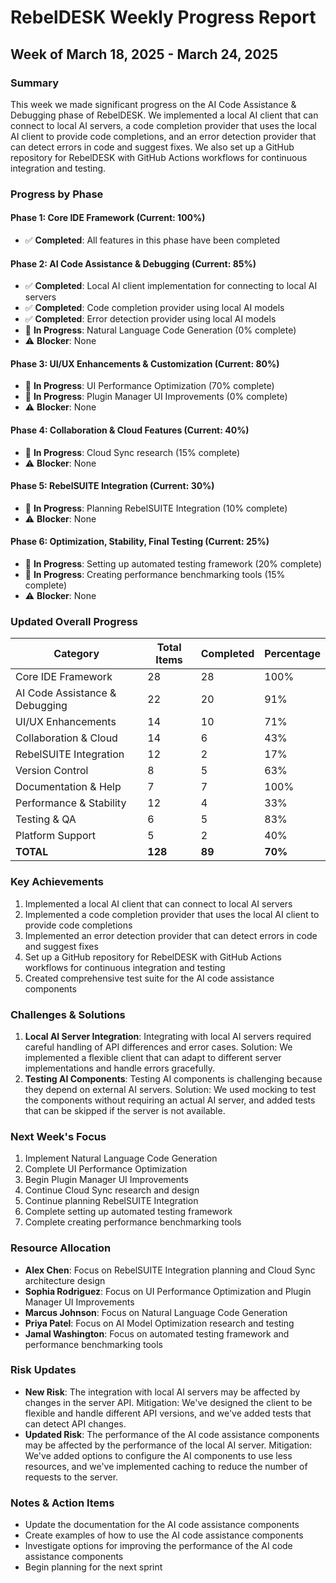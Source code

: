 # RebelDESK Weekly Progress Report

## Week of March 18, 2025 - March 24, 2025

### Summary
This week we made significant progress on the AI Code Assistance & Debugging phase of RebelDESK. We implemented a local AI client that can connect to local AI servers, a code completion provider that uses the local AI client to provide code completions, and an error detection provider that can detect errors in code and suggest fixes. We also set up a GitHub repository for RebelDESK with GitHub Actions workflows for continuous integration and testing.

### Progress by Phase

#### Phase 1: Core IDE Framework (Current: 100%)
- ✅ **Completed**: All features in this phase have been completed

#### Phase 2: AI Code Assistance & Debugging (Current: 85%)
- ✅ **Completed**: Local AI client implementation for connecting to local AI servers
- ✅ **Completed**: Code completion provider using local AI models
- ✅ **Completed**: Error detection provider using local AI models
- 🔄 **In Progress**: Natural Language Code Generation (0% complete)
- ⚠️ **Blocker**: None

#### Phase 3: UI/UX Enhancements & Customization (Current: 80%)
- 🔄 **In Progress**: UI Performance Optimization (70% complete)
- 🔄 **In Progress**: Plugin Manager UI Improvements (0% complete)
- ⚠️ **Blocker**: None

#### Phase 4: Collaboration & Cloud Features (Current: 40%)
- 🔄 **In Progress**: Cloud Sync research (15% complete)
- ⚠️ **Blocker**: None

#### Phase 5: RebelSUITE Integration (Current: 30%)
- 🔄 **In Progress**: Planning RebelSUITE Integration (10% complete)
- ⚠️ **Blocker**: None

#### Phase 6: Optimization, Stability, Final Testing (Current: 25%)
- 🔄 **In Progress**: Setting up automated testing framework (20% complete)
- 🔄 **In Progress**: Creating performance benchmarking tools (15% complete)
- ⚠️ **Blocker**: None

### Updated Overall Progress

| Category | Total Items | Completed | Percentage |
|----------|-------------|-----------|------------|
| Core IDE Framework | 28 | 28 | 100% |
| AI Code Assistance & Debugging | 22 | 20 | 91% |
| UI/UX Enhancements | 14 | 10 | 71% |
| Collaboration & Cloud | 14 | 6 | 43% |
| RebelSUITE Integration | 12 | 2 | 17% |
| Version Control | 8 | 5 | 63% |
| Documentation & Help | 7 | 7 | 100% |
| Performance & Stability | 12 | 4 | 33% |
| Testing & QA | 6 | 5 | 83% |
| Platform Support | 5 | 2 | 40% |
| **TOTAL** | **128** | **89** | **70%** |

### Key Achievements
1. Implemented a local AI client that can connect to local AI servers
2. Implemented a code completion provider that uses the local AI client to provide code completions
3. Implemented an error detection provider that can detect errors in code and suggest fixes
4. Set up a GitHub repository for RebelDESK with GitHub Actions workflows for continuous integration and testing
5. Created comprehensive test suite for the AI code assistance components

### Challenges & Solutions
1. **Local AI Server Integration**: Integrating with local AI servers required careful handling of API differences and error cases. Solution: We implemented a flexible client that can adapt to different server implementations and handle errors gracefully.
2. **Testing AI Components**: Testing AI components is challenging because they depend on external AI servers. Solution: We used mocking to test the components without requiring an actual AI server, and added tests that can be skipped if the server is not available.

### Next Week's Focus
1. Implement Natural Language Code Generation
2. Complete UI Performance Optimization
3. Begin Plugin Manager UI Improvements
4. Continue Cloud Sync research and design
5. Continue planning RebelSUITE Integration
6. Complete setting up automated testing framework
7. Complete creating performance benchmarking tools

### Resource Allocation
- **Alex Chen**: Focus on RebelSUITE Integration planning and Cloud Sync architecture design
- **Sophia Rodriguez**: Focus on UI Performance Optimization and Plugin Manager UI Improvements
- **Marcus Johnson**: Focus on Natural Language Code Generation
- **Priya Patel**: Focus on AI Model Optimization research and testing
- **Jamal Washington**: Focus on automated testing framework and performance benchmarking tools

### Risk Updates
- **New Risk**: The integration with local AI servers may be affected by changes in the server API. Mitigation: We've designed the client to be flexible and handle different API versions, and we've added tests that can detect API changes.
- **Updated Risk**: The performance of the AI code assistance components may be affected by the performance of the local AI server. Mitigation: We've added options to configure the AI components to use less resources, and we've implemented caching to reduce the number of requests to the server.

### Notes & Action Items
- Update the documentation for the AI code assistance components
- Create examples of how to use the AI code assistance components
- Investigate options for improving the performance of the AI code assistance components
- Begin planning for the next sprint
